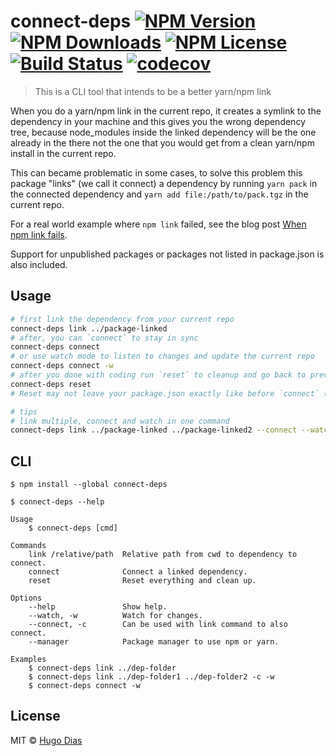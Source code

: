 # connect-deps [![NPM Version](https://img.shields.io/npm/v/connect-deps.svg)](https://www.npmjs.com/package/connect-deps) [![NPM Downloads](https://img.shields.io/npm/dt/connect-deps.svg)](https://www.npmjs.com/package/connect-deps) [![NPM License](https://img.shields.io/npm/l/connect-deps.svg)](https://www.npmjs.com/package/connect-deps) [![Build Status](https://travis-ci.org/hugomrdias/connect-deps.svg?branch=master)](https://travis-ci.org/hugomrdias/connect-deps) [![codecov](https://codecov.io/gh/hugomrdias/connect-deps/badge.svg?branch=master)](https://codecov.io/gh/hugomrdias/connect-deps?branch=master)

> This is a CLI tool that intends to be a better yarn/npm link

When you do a yarn/npm link in the current repo, it creates a symlink to the dependency in your machine and this gives you the wrong dependency tree, because node_modules inside the linked dependency will be the one already in the there not the one that you would get from a clean yarn/npm install in the current repo.   

This can became problematic in some cases, to solve this problem this package "links" (we call it connect) a dependency by running `yarn pack` in the connected dependency and `yarn add file:/path/to/pack.tgz` in the current repo.

For a real world example where `npm link` failed, see the blog post [When npm link fails](https://vmx.cx/cgi-bin/blog/index.cgi/when-npm-link-fails%3A2019-08-01%3Aen%2CJavaScript%2Cnpm).

Support for unpublished packages or packages not listed in package.json is also included.



## Usage

```bash
# first link the dependency from your current repo
connect-deps link ../package-linked
# after, you can `connect` to stay in sync
connect-deps connect
# or use watch mode to listen to changes and update the current repo
connect-deps connect -w
# after you done with coding run `reset` to cleanup and go back to previous versions
connect-deps reset
# Reset may not leave your package.json exactly like before `connect` (https://github.com/hugomrdias/connect-deps/issues/3#issuecomment-517668975) but the change should not be harmful and you can always ignore the change before commiting.

# tips
# link multiple, connect and watch in one command
connect-deps link ../package-linked ../package-linked2 --connect --watch

```


## CLI

```
$ npm install --global connect-deps
```

```
$ connect-deps --help

Usage
    $ connect-deps [cmd]

Commands
    link /relative/path  Relative path from cwd to dependency to connect.
    connect              Connect a linked dependency.
    reset                Reset everything and clean up.

Options
    --help               Show help.
    --watch, -w          Watch for changes.
    --connect, -c        Can be used with link command to also connect.
    --manager            Package manager to use npm or yarn.

Examples
    $ connect-deps link ../dep-folder
    $ connect-deps link ../dep-folder1 ../dep-folder2 -c -w
    $ connect-deps connect -w
```


## License

MIT © [Hugo Dias](http://hugodias.me)
